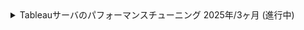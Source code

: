 <details>
  <summary>
    Tableauサーバのパフォーマンスチューニング
    <span>2025年/3ヶ月 (進行中)</span>
  </summary>
  <div>
    <ul>
      <li><strong>カテゴリ:</strong> <span>webサービス</span> <span>自社</span></li>
      <li><strong>担当工程:</strong> <span>実装</span> <span>テスト</span> <span>運用/保守</span></li>
      <li><strong>職種・役割:</strong> <span>バックエンド</span> <span>インフラ</span></li>
      <li><strong>使用技術:</strong> <span>AWS</span> <span>CI/CD</span> <span>AWS Glue</span> <span>AWS RedShift</span> <span>Tableau</span></li>
  </div>
  <div class="markdown-content">

## プロジェクト概要

Tableauサーバのパフォーマンスチューニング

## チーム情報

チーム人数：3名

## 開発・実装内容

プロジェクト完了後に記載予定。

  </div>
</details>
